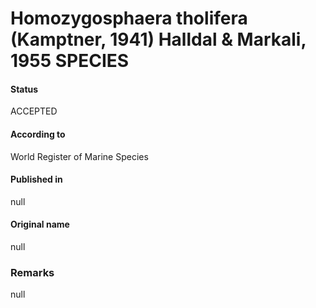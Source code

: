 Homozygosphaera tholifera (Kamptner, 1941) Halldal & Markali, 1955 SPECIES
=======

#### Status
ACCEPTED

#### According to
World Register of Marine Species

#### Published in
null

#### Original name
null

### Remarks
null